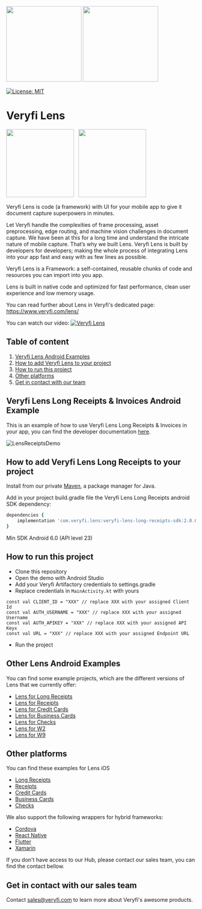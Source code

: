 <img src="https://user-images.githubusercontent.com/30125790/212157461-58bdc714-2f89-44c2-8e4d-d42bee74854e.png#gh-dark-mode-only" width="200">
<img src="https://user-images.githubusercontent.com/30125790/212157486-bfd08c5d-9337-4b78-be6f-230dc63838ba.png#gh-light-mode-only" width="200">

[![License: MIT](https://img.shields.io/badge/License-MIT-green.svg)](https://opensource.org/licenses/MIT)

# Veryfi Lens

<a href="https://apps.apple.com/co/app/veryfi-lens/id1498300628?l=en"><img src="https://upload.wikimedia.org/wikipedia/commons/thumb/3/3c/Download_on_the_App_Store_Badge.svg/2560px-Download_on_the_App_Store_Badge.svg.png" width="180"></a>&nbsp;&nbsp;
<a href="https://play.google.com/store/apps/details?id=com.veryfi.lensdemo"><img src="https://en.logodownload.org/wp-content/uploads/2019/06/get-it-on-google-play-badge-1.png" width="180"></a>

Veryfi Lens is code (a framework) with UI for your mobile app to give it document capture superpowers in minutes.

Let Veryfi handle the complexities of frame processing, asset preprocessing, edge routing, and machine vision challenges in document capture. We have been at this for a long time and understand the intricate nature of mobile capture. That’s why we built Lens. Veryfi Lens is built by developers for developers; making the whole process of integrating Lens into your app fast and easy with as few lines as possible.

Veryfi Lens is a Framework: a self-contained, reusable chunks of code and resources you can import into you app.

Lens is built in native code and optimized for fast performance, clean user experience and low memory usage.

You can read further about Lens in Veryfi's dedicated page: https://www.veryfi.com/lens/

You can watch our video:
[![Veryfi Lens](https://img.youtube.com/vi/TUV5SXpKN48/maxresdefault.jpg)](http://www.youtube.com/watch?v=TUV5SXpKN48 "Veryfi Lens Features")

## Table of content
1. [Veryfi Lens Android Examples](#examples)
2. [How to add Veryfi Lens to your project](#maven)
3. [How to run this project](#configuration)
4. [Other platforms](#other_platforms)
5. [Get in contact with our team](#contact)

## Veryfi Lens Long Receipts & Invoices Android Example <a name="example"></a>
This is an example of how to use Veryfi Lens Long Receipts & Invoices in your app, you can find the developer documentation [here](https://app.veryfi.com/lens/docs/android/).

![LensReceiptsDemo](long-receipt-demo.gif)

## How to add Veryfi Lens Long Receipts to your project <a name="maven"></a>

Install from our private [Maven](https://nexus.veryfi.com/repository/maven-releases/), a
package manager for Java.

Add in your project build.gradle file the Veryfi Lens Long Receipts android SDK dependency:
```ruby
dependencies {
    implementation 'com.veryfi.lens:veryfi-lens-long-receipts-sdk:2.0.0.11'
}
```
Min SDK Android 6.0 (API level 23)

## How to run this project <a name="configuration"></a>
- Clone this repository
- Open the demo with Android Studio
- Add your Veryfi Artifactory credentials to settings.gradle
- Replace credentials in `MainActivity.kt` with yours
```
const val CLIENT_ID = "XXX" // replace XXX with your assigned Client Id
const val AUTH_USERNAME = "XXX" // replace XXX with your assigned Username
const val AUTH_APIKEY = "XXX" // replace XXX with your assigned API Keyx
const val URL = "XXX" // replace XXX with your assigned Endpoint URL
```
- Run the project

## Other Lens Android Examples <a name="examples"></a>
You can find some example projects, which are the different versions of Lens that we currently offer:
- [Lens for Long Receipts](https://github.com/veryfi/veryfi-lens-long-receipts-android-demo)
- [Lens for Receipts](https://github.com/veryfi/veryfi-lens-receipts-android-demo)
- [Lens for Credit Cards](https://github.com/veryfi/veryfi-lens-credit-cards-android-demo)
- [Lens for Business Cards](https://github.com/veryfi/veryfi-lens-business-cards-android-demo)
- [Lens for Checks](https://github.com/veryfi/veryfi-lens-checks-android-demo)
- [Lens for W2](https://github.com/veryfi/veryfi-lens-w2-android-demo)
- [Lens for W9](https://github.com/veryfi/veryfi-lens-w9-android-demo)

## Other platforms <a name="other_platforms"></a>
You can find these examples for Lens iOS 
- [Long Receipts](https://github.com/veryfi/veryfi-lens-long-receipts-ios-demo)
- [Receipts](https://github.com/veryfi/veryfi-lens-receipts-ios-demo)
- [Credit Cards](https://github.com/veryfi/veryfi-lens-credit-cards-ios-demo)
- [Business Cards](https://github.com/veryfi/veryfi-lens-business-cards-ios-demo)
- [Checks](https://github.com/veryfi/veryfi-lens-checks-ios-demo)

We also support the following wrappers for hybrid frameworks:
- [Cordova](https://hub.veryfi.com/lens/docs/cordova/)
- [React Native](https://hub.veryfi.com/lens/docs/react-native/)
- [Flutter](https://hub.veryfi.com/lens/docs/flutter/)
- [Xamarin](https://hub.veryfi.com/lens/docs/xamarin/)

If you don't have access to our Hub, please contact our sales team, you can find the contact bellow.

## Get in contact with our sales team <a name="contact"></a>
Contact sales@veryfi.com to learn more about Veryfi's awesome products.
